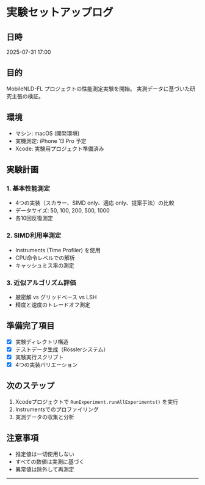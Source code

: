 # 実験セットアップログ

## 日時
2025-07-31 17:00

## 目的
MobileNLD-FL プロジェクトの性能測定実験を開始。
実測データに基づいた研究主張の検証。

## 環境
- マシン: macOS (開発環境)
- 実機測定: iPhone 13 Pro 予定
- Xcode: 実験用プロジェクト準備済み

## 実験計画

### 1. 基本性能測定
- 4つの実装（スカラー、SIMD only、適応 only、提案手法）の比較
- データサイズ: 50, 100, 200, 500, 1000
- 各10回反復測定

### 2. SIMD利用率測定
- Instruments (Time Profiler) を使用
- CPU命令レベルでの解析
- キャッシュミス率の測定

### 3. 近似アルゴリズム評価
- 厳密解 vs グリッドベース vs LSH
- 精度と速度のトレードオフ測定

## 準備完了項目
- [x] 実験ディレクトリ構造
- [x] テストデータ生成（Rösslerシステム）
- [x] 実験実行スクリプト
- [x] 4つの実装バリエーション

## 次のステップ
1. Xcodeプロジェクトで `RunExperiment.runAllExperiments()` を実行
2. Instrumentsでのプロファイリング
3. 実測データの収集と分析

## 注意事項
- 推定値は一切使用しない
- すべての数値は実測に基づく
- 異常値は除外して再測定

---